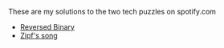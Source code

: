 <p>These are my solutions to the two tech puzzles on spotify.com</p>

<ul>
	<li><a href="https://www.spotify.com/jobs/tech/reversed-binary/">Reversed Binary</a></li>
	<li><a href="https://www.spotify.com/jobs/tech/zipfsong/">Zipf's song</a></li>
</ul>